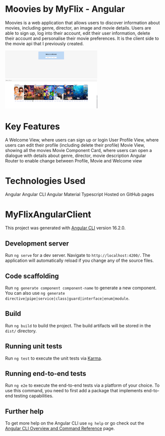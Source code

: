 # Moovies by MyFlix - Angular 

Moovies is a web application that allows users to discover information about movies, including genre, director, an image and movie details. Users are able to sign up, log into their account, edit their user information, delete their account and personalise their movie preferences. It is the client side to the movie api that I previously created. 

<img src=images/login.png width=300> <img src=images/movies.png width=300>

# Key Features
A Welcome View, where users can sign up or login 
User Profile View, where users can edit their profile (including delete their profile)
Movie View, showing all the movies 
Movie Component Card, where users can open a dialogue with details about genre, director, movie description
Angular Router to enable change between Profile, Movie and Welcome view


# Technologies Used
Angular
Angular CLI
Angular Material
Typescript
Hosted on GitHub pages


# MyFlixAngularClient

This project was generated with [Angular CLI](https://github.com/angular/angular-cli) version 16.2.0.

## Development server

Run `ng serve` for a dev server. Navigate to `http://localhost:4200/`. The application will automatically reload if you change any of the source files.

## Code scaffolding

Run `ng generate component component-name` to generate a new component. You can also use `ng generate directive|pipe|service|class|guard|interface|enum|module`.

## Build

Run `ng build` to build the project. The build artifacts will be stored in the `dist/` directory.

## Running unit tests

Run `ng test` to execute the unit tests via [Karma](https://karma-runner.github.io).

## Running end-to-end tests

Run `ng e2e` to execute the end-to-end tests via a platform of your choice. To use this command, you need to first add a package that implements end-to-end testing capabilities.

## Further help

To get more help on the Angular CLI use `ng help` or go check out the [Angular CLI Overview and Command Reference](https://angular.io/cli) page.
